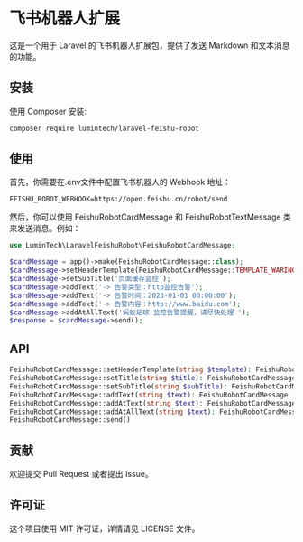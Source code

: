 # 飞书机器人扩展

这是一个用于 Laravel 的飞书机器人扩展包，提供了发送 Markdown 和文本消息的功能。

## 安装

使用 Composer 安装:

```bash
composer require lumintech/laravel-feishu-robot
```

## 使用

首先，你需要在.env文件中配置飞书机器人的 Webhook 地址：

```env
FEISHU_ROBOT_WEBHOOK=https://open.feishu.cn/robot/send
```

然后，你可以使用 FeishuRobotCardMessage 和 FeishuRobotTextMessage 类来发送消息。例如：

```php
use LuminTech\LaravelFeishuRobot\FeishuRobotCardMessage;

$cardMessage = app()->make(FeishuRobotCardMessage::class);
$cardMessage->setHeaderTemplate(FeishuRobotCardMessage::TEMPLATE_WARING);
$cardMessage->setSubTitle('页面缓存监控');
$cardMessage->addText('-> 告警类型：http监控告警');
$cardMessage->addText('-> 告警时间：2023-01-01 00:00:00');
$cardMessage->addText('-> 告警内容：http://www.baidu.com');
$cardMessage->addAtAllText('蚂蚁足球-监控告警提醒，请尽快处理 ');
$response = $cardMessage->send();
```

## API

```php
FeishuRobotCardMessage::setHeaderTemplate(string $template): FeishuRobotCardMessage
FeishuRobotCardMessage::setTitle(string $title): FeishuRobotCardMessage 
FeishuRobotCardMessage::setSubTitle(string $subTitle): FeishuRobotCardMessage
FeishuRobotCardMessage::addText(string $text): FeishuRobotCardMessage   
FeishuRobotCardMessage::addAtText(string $text): FeishuRobotCardMessage 
FeishuRobotCardMessage::addAtAllText(string $text): FeishuRobotCardMessage
FeishuRobotCardMessage::send()
```
## 贡献

欢迎提交 Pull Request 或者提出 Issue。

## 许可证

这个项目使用 MIT 许可证，详情请见 LICENSE 文件。
